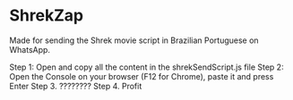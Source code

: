 # ShrekZap
Made for sending the Shrek movie script in Brazilian Portuguese on WhatsApp.

Step 1: Open and copy all the content in the shrekSendScript.js file
Step 2: Open the Console on your browser (F12 for Chrome), paste it and press Enter 
Step 3. ????????
Step 4. Profit
